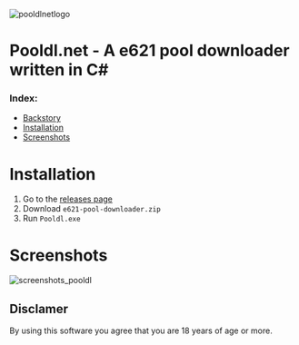 ![pooldlnetlogo](https://user-images.githubusercontent.com/30276916/221160656-ef1a42c8-9f13-41cc-a558-cd7c6c8c652b.png)
# Pooldl.net - A e621 pool downloader written in C#

### Index:
- [Backstory](#backstory)
- [Installation](#installation)
- [Screenshots](#screenshots)

# Installation

1. Go to the [releases page](https://github.com/Vilagamer999/Pooldl.net/releases)
2. Download `e621-pool-downloader.zip`
3. Run `Pooldl.exe`

# Screenshots
![screenshots_pooldl](https://user-images.githubusercontent.com/30276916/221411060-33833b24-5e5a-497b-abed-f3ab04b4d91c.png)

## Disclamer
By using this software you agree that you are 18 years of age or more.
